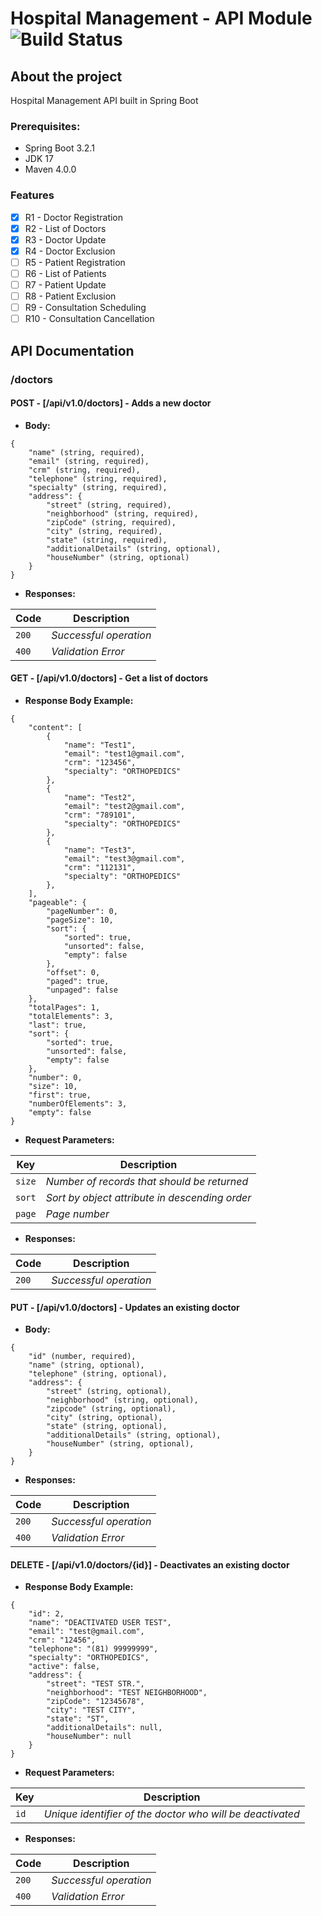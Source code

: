 # Hospital Management - API Module ![Build Status](https://github.com/MirnaGama/hospital-management-api/actions/workflows/maven.yml/badge.svg)

## About the project
Hospital Management API built in Spring Boot

### Prerequisites:
- Spring Boot 3.2.1 
- JDK 17
- Maven 4.0.0

### Features
- [X] R1 - Doctor Registration
- [X] R2 - List of Doctors
- [X] R3 - Doctor Update
- [X] R4 - Doctor Exclusion
- [ ] R5 - Patient Registration
- [ ] R6 - List of Patients
- [ ] R7 - Patient Update
- [ ] R8 - Patient Exclusion
- [ ] R9 - Consultation Scheduling
- [ ] R10 - Consultation Cancellation

## API Documentation

### /doctors

#### POST - [**/api/v1.0/doctors**] - Adds a new doctor

- **Body:**
```
{   
    "name" (string, required),  
    "email" (string, required),  
    "crm" (string, required),  
    "telephone" (string, required), 
    "specialty" (string, required), 
    "address": {   
        "street" (string, required),
        "neighborhood" (string, required), 
        "zipCode" (string, required),  
        "city" (string, required),  
        "state" (string, required),
        "additionalDetails" (string, optional),  
        "houseNumber" (string, optional)
    } 
}
```

- **Responses:**

| Code  | Description |
| ------------- | ------------- |
| `200` | _Successful operation_ |
| `400` | _Validation Error_ |

#### GET - [**/api/v1.0/doctors**] - Get a list of doctors

- **Response Body Example:**
```
{
    "content": [
        {
            "name": "Test1",
            "email": "test1@gmail.com",
            "crm": "123456",
            "specialty": "ORTHOPEDICS"
        },
        {
            "name": "Test2",
            "email": "test2@gmail.com",
            "crm": "789101",
            "specialty": "ORTHOPEDICS"
        },
        {
            "name": "Test3",
            "email": "test3@gmail.com",
            "crm": "112131",
            "specialty": "ORTHOPEDICS"
        },
    ],
    "pageable": {
        "pageNumber": 0,
        "pageSize": 10,
        "sort": {
            "sorted": true,
            "unsorted": false,
            "empty": false
        },
        "offset": 0,
        "paged": true,
        "unpaged": false
    },
    "totalPages": 1,
    "totalElements": 3,
    "last": true,
    "sort": {
        "sorted": true,
        "unsorted": false,
        "empty": false
    },
    "number": 0,
    "size": 10,
    "first": true,
    "numberOfElements": 3,
    "empty": false
}
```

- **Request Parameters:**

| Key  | Description |
| ------------- | ------------- |
| `size` | _Number of records that should be returned_ |
| `sort` | _Sort by object attribute in descending order_ |
| `page` | _Page number_ |

- **Responses:**

| Code  | Description |
| ------------- | ------------- |
| `200` | _Successful operation_ |


#### PUT - [**/api/v1.0/doctors**] - Updates an existing doctor

- **Body:**
```
{   
    "id" (number, required),
    "name" (string, optional), 
    "telephone" (string, optional),  
    "address": {   
        "street" (string, optional),
        "neighborhood" (string, optional), 
        "zipcode" (string, optional),  
        "city" (string, optional),  
        "state" (string, optional),
        "additionalDetails" (string, optional),  
        "houseNumber" (string, optional),
    } 
}
```

- **Responses:**

| Code  | Description |
| ------------- | ------------- |
| `200` | _Successful operation_ |
| `400` | _Validation Error_ |


#### DELETE - [**/api/v1.0/doctors/{id}**] - Deactivates an existing doctor

- **Response Body Example:**
```
{
    "id": 2,
    "name": "DEACTIVATED USER TEST",
    "email": "test@gmail.com",
    "crm": "12456",
    "telephone": "(81) 99999999",
    "specialty": "ORTHOPEDICS",
    "active": false,
    "address": {
        "street": "TEST STR.",
        "neighborhood": "TEST NEIGHBORHOOD",
        "zipCode": "12345678",
        "city": "TEST CITY",
        "state": "ST",
        "additionalDetails": null,
        "houseNumber": null
    }
}
```

- **Request Parameters:**

| Key  | Description |
| ------------- | ------------- |
| `id` | _Unique identifier of the doctor who will be deactivated_ |

- **Responses:**

| Code  | Description |
| ------------- | ------------- |
| `200` | _Successful operation_ |
| `400` | _Validation Error_ |


